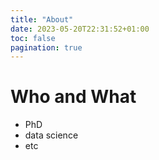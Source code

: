 ```yaml
---
title: "About"
date: 2023-05-20T22:31:52+01:00
toc: false
pagination: true
---
```


# Who and What

+ PhD 
+ data science
+ etc
